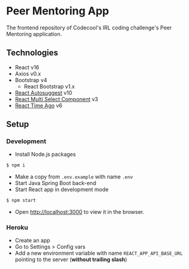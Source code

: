 # Peer Mentoring App

The frontend repository of Codecool's IRL coding challenge's Peer Mentoring application.

## Technologies

- React v16
- Axios v0.x
- Bootstrap v4
  - React Bootstrap v1.x
- [React Autosuggest](https://github.com/moroshko/react-autosuggest) v10
- [React Multi Select Component](https://www.npmjs.com/package/react-multi-select-component) v3
- [React Time Ago](https://www.npmjs.com/package/react-time-ago) v6

## Setup

### Development

- Install Node.js packages

```sh
$ npm i
```

- Make a copy from `.env.example` with name `.env`
- Start Java Spring Boot back-end
- Start React app in development mode

```sh
$ npm start
```

- Open [http://localhost:3000](http://localhost:3000) to view it in the browser.

### Heroku

- Create an app
- Go to Settings > Config vars
- Add a new environment variable with name `REACT_APP_API_BASE_URL` pointing
  to the server (**without trailing slash**)
